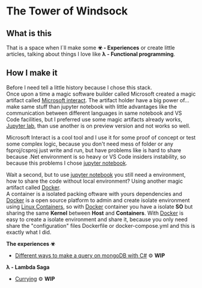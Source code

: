 # The Tower of Windsock

## What is this

That is a space when I`ll make some **☣ - Experiences** or create little articles, talking about things I love like **λ - Functional programming**.

## How I make it

Before I need tell a little history because I chose this stack.  
Once upon a time a magic software builder called Microsoft created a magic artifact called [Microsoft interact](https://devblogs.microsoft.com/dotnet/). The artifact holder have a big power of... make same stuff than jupyter notebook with little advantages like the communication between different languages in same notebook and VS Code facilities, but I preferred use some magic artifacts already works, [Jupyter lab](https://jupyterlab.readthedocs.io/en/stable/#), than use another is on preview version and not works so well.

Microsoft Interact is a cool tool and I use it for some proof of concept or test some complex logic, because you don't need mess of folder or any fsproj/csproj just write and run, but have problems like is hard to share because .Net environment is so heavy or VS Code insiders instability, so because this problems I chose [jupyter notebook](https://jupyter.org/). 

Wait a second, but to use [jupyter notebook](https://jupyter.org/) you still need a environment, how to share the code without local environment? Using another magic artifact called [Docker](https://www.docker.com/).  
A container is a isolated packing oftware with yours dependencies and [Docker](https://www.docker.com/) is a open source platform to admin and create isolate environment using [Linux Containers](https://linuxcontainers.org/pt_br/), so with [Docker](https://www.docker.com/) container you have a isolate **SO** but sharing the same **Kernel** between **Host** and **Containers**.
With [Docker](https://www.docker.com/) is easy to create a isolate environment and share it, because you only need share the "configuration" files Dockerfile or docker-compose.yml and this is exactly what I did.


**The experiences ☣**

* [Different ways to make a query on mongoDB with C#](https://github.com/nathancaracho/tower-of-windsock/blob/master/experiences/MongoDbQueries.ipynb) ⚙ **WIP**

**λ - Lambda Saga**
* [Currying](https://github.com/nathancaracho/tower-of-windsock/blob/master/lambda-saga/currying.ipynb) ⚙ **WIP**
